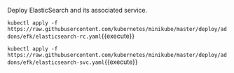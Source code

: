 Deploy ElasticSearch and its associated service.

`kubectl apply -f https://raw.githubusercontent.com/kubernetes/minikube/master/deploy/addons/efk/elasticsearch-rc.yaml`{{execute}}

`kubectl apply -f https://raw.githubusercontent.com/kubernetes/minikube/master/deploy/addons/efk/elasticsearch-svc.yaml`{{execute}}
